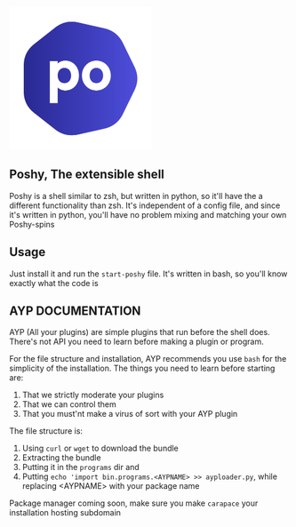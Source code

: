 <img title="Poshy" alt="Poshy" src="images/poshy.png" width="256" height="256">

## Poshy, The extensible shell
Poshy is a shell similar to zsh, but written in python, so it'll have the a different functionality than zsh. It's independent of a config file, and since it's written in python, you'll have no problem mixing and matching your own Poshy-spins

## Usage
Just install it and run the `start-poshy` file. It's written in bash, so you'll know exactly what the code is

## AYP DOCUMENTATION
AYP (All your plugins) are simple plugins that run before the shell does. There's not API you need to learn before making a plugin or program.

For the file structure and installation, AYP recommends you use `bash` for the simplicity of the installation. The things you need to learn before starting are:

1. That we strictly moderate your plugins
2. That we can control them
3. That you must'nt make a virus of sort with your AYP plugin

The file structure is:

1. Using `curl` or `wget` to download the bundle
2. Extracting the bundle
3. Putting it in the `programs` dir and
4. Putting ```echo 'import bin.programs.<AYPNAME> >> ayploader.py```, while replacing \<AYPNAME> with your package name

Package manager coming soon, make sure you make `carapace` your installation hosting subdomain 
